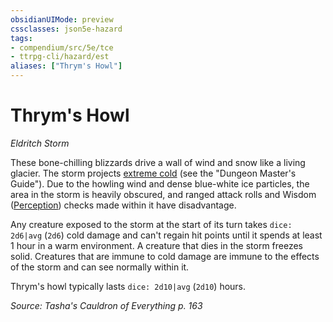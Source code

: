```yaml
---
obsidianUIMode: preview
cssclasses: json5e-hazard
tags:
- compendium/src/5e/tce
- ttrpg-cli/hazard/est
aliases: ["Thrym's Howl"]
---
```

# Thrym's Howl
*Eldritch Storm*  

These bone-chilling blizzards drive a wall of wind and snow like a living glacier. The storm projects [extreme cold](compendium/traps-hazards/extreme-cold.md) (see the "Dungeon Master's Guide"). Due to the howling wind and dense blue-white ice particles, the area in the storm is heavily obscured, and ranged attack rolls and Wisdom ([Perception](/compendium/rules/skills.md#Perception)) checks made within it have disadvantage.

Any creature exposed to the storm at the start of its turn takes `dice: 2d6|avg` (`2d6`) cold damage and can't regain hit points until it spends at least 1 hour in a warm environment. A creature that dies in the storm freezes solid. Creatures that are immune to cold damage are immune to the effects of the storm and can see normally within it.

Thrym's howl typically lasts `dice: 2d10|avg` (`2d10`) hours.

*Source: Tasha's Cauldron of Everything p. 163*